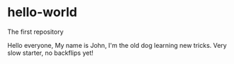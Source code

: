 # hello-world
The first repository

Hello everyone,
My name is John, I'm the old dog learning new tricks.
Very slow starter, no backflips yet!
